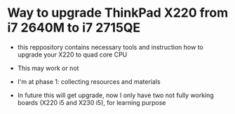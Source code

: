 # Way to upgrade ThinkPad X220 from i7 2640M to i7 2715QE

- this reppository contains necessary tools and instruction how to upgrade your X220 to quad core CPU

- This may work or not

- I'm at phase 1: collecting resources and materials

- In future this will get upgrade, now I only have two not fully working boards (X220 i5 and X230 i5), for learning purpose
